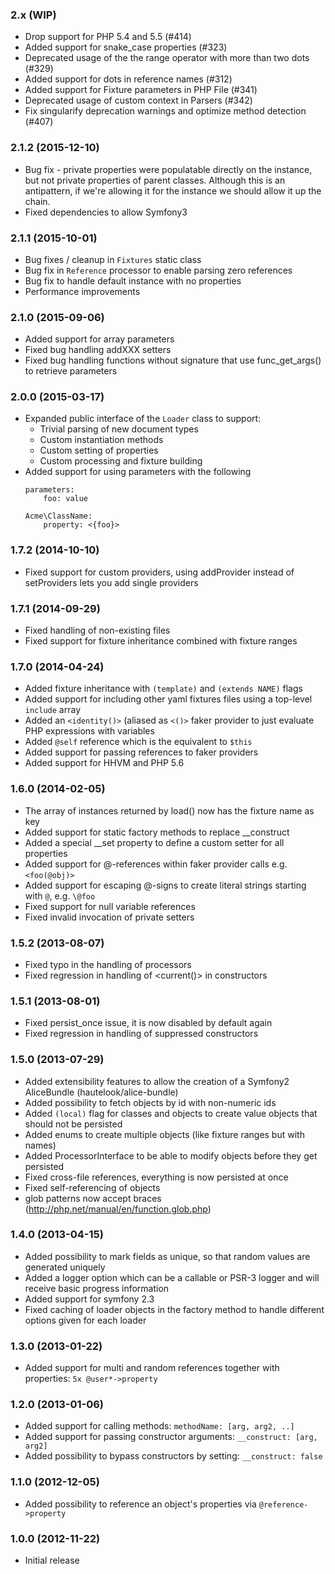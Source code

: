 ### 2.x (WIP)

  * Drop support for PHP 5.4 and 5.5 (#414)
  * Added support for snake_case properties (#323)
  * Deprecated usage of the the range operator with more than two dots (#329)
  * Added support for dots in reference names (#312)
  * Added support for Fixture parameters in PHP File (#341)
  * Deprecated usage of custom context in Parsers (#342)
  * Fix singularify deprecation warnings and optimize method detection (#407)

### 2.1.2 (2015-12-10)

  * Bug fix - private properties were populatable directly on the instance, but not private properties of parent classes. Although this is an antipattern, if we're allowing it for the instance we should allow it up the chain.
  * Fixed dependencies to allow Symfony3

### 2.1.1 (2015-10-01)

  * Bug fixes / cleanup in `Fixtures` static class
  * Bug fix in `Reference` processor to enable parsing zero references
  * Bug fix to handle default instance with no properties
  * Performance improvements

### 2.1.0 (2015-09-06)

  * Added support for array parameters
  * Fixed bug handling addXXX setters
  * Fixed bug handling functions without signature that use func_get_args() to retrieve parameters

### 2.0.0 (2015-03-17)

  * Expanded public interface of the `Loader` class to support:
    - Trivial parsing of new document types
    - Custom instantiation methods
    - Custom setting of properties
    - Custom processing and fixture building
  * Added support for using parameters with the following
    ```
    parameters:
        foo: value

    Acme\ClassName:
        property: <{foo}>
    ```

### 1.7.2 (2014-10-10)

  * Fixed support for custom providers, using addProvider instead of setProviders lets you add single providers

### 1.7.1 (2014-09-29)

  * Fixed handling of non-existing files
  * Fixed support for fixture inheritance combined with fixture ranges

### 1.7.0 (2014-04-24)

  * Added fixture inheritance with `(template)` and `(extends NAME)` flags
  * Added support for including other yaml fixtures files using a top-level `include` array
  * Added an `<identity()>` (aliased as `<()>` faker provider to just evaluate PHP expressions with variables
  * Added `@self` reference which is the equivalent to `$this`
  * Added support for passing references to faker providers
  * Added support for HHVM and PHP 5.6

### 1.6.0 (2014-02-05)

  * The array of instances returned by load() now has the fixture name as key
  * Added support for static factory methods to replace __construct
  * Added a special __set property to define a custom setter for all properties
  * Added support for @-references within faker provider calls e.g. `<foo(@obj)>`
  * Added support for escaping @-signs to create literal strings starting with `@`, e.g. `\@foo`
  * Fixed support for null variable references
  * Fixed invalid invocation of private setters

### 1.5.2 (2013-08-07)

  * Fixed typo in the handling of processors
  * Fixed regression in handling of <current()> in constructors

### 1.5.1 (2013-08-01)

  * Fixed persist_once issue, it is now disabled by default again
  * Fixed regression in handling of suppressed constructors

### 1.5.0 (2013-07-29)

  * Added extensibility features to allow the creation of a Symfony2 AliceBundle (hautelook/alice-bundle)
  * Added possibility to fetch objects by id with non-numeric ids
  * Added `(local)` flag for classes and objects to create value objects that should not be persisted
  * Added enums to create multiple objects (like fixture ranges but with names)
  * Added ProcessorInterface to be able to modify objects before they get persisted
  * Fixed cross-file references, everything is now persisted at once
  * Fixed self-referencing of objects
  * glob patterns now accept braces (http://php.net/manual/en/function.glob.php)

### 1.4.0 (2013-04-15)

  * Added possibility to mark fields as unique, so that random values are generated uniquely
  * Added a logger option which can be a callable or PSR-3 logger and will receive basic progress information
  * Added support for symfony 2.3
  * Fixed caching of loader objects in the factory method to handle different options given for each loader

### 1.3.0 (2013-01-22)

  * Added support for multi and random references together with properties: `5x @user*->property`

### 1.2.0 (2013-01-06)

  * Added support for calling methods: `methodName: [arg, arg2, ..]`
  * Added support for passing constructor arguments: `__construct: [arg, arg2]`
  * Added possibility to bypass constructors by setting: `__construct: false`

### 1.1.0 (2012-12-05)

  * Added possibility to reference an object's properties via `@reference->property`

### 1.0.0 (2012-11-22)

  * Initial release
